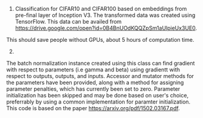 1. Classification for CIFAR10 and CIFAR100 based on embeddings from pre-final layer of Inception V3. The transformed data was created using TensorFlow. This data can be availed from https://drive.google.com/open?id=0B4BnUOdKQQZpSm1aUlpieUx3UE0. 

This should save people without GPUs, about 5 hours of computation time.

2.
The batch normalization instance created using this class can find gradient with respect to parameters (i.e gamma and beta) using gradientt with respect to outputs, outputs, and inputs. Accessor and mutator methods for the parameters have been provided, along with a method for assigning parameter penalties, which has currently been set to zero. Parameter initialization has been skipped and may be done based on user's choice, preferrably by using a common implementation for paramter initialization. This code is based on the paper https://arxiv.org/pdf/1502.03167.pdf. 
